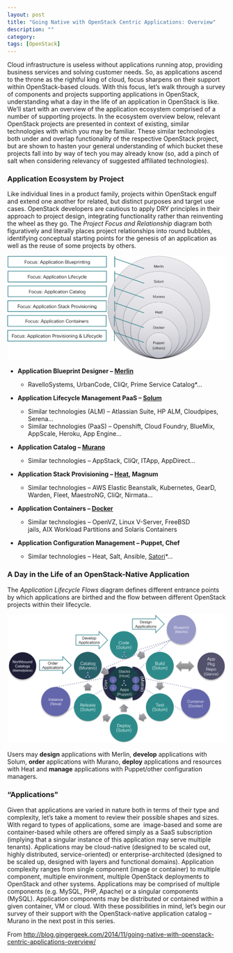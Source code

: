 ```yaml
---
layout: post
title: "Going Native with OpenStack Centric Applications: Overview"
description: ""
category:
tags: [OpenStack]
---
```


Cloud infrastructure is useless without applications running atop, providing business services and&nbsp;solving customer needs. So, as applications ascend to the throne as the rightful king of cloud, focus sharpens on their support within OpenStack-based clouds.&nbsp;With this focus, let’s walk through a survey of components and projects supporting applications in OpenStack, understanding what a&nbsp;day in the life of an application in OpenStack is like. We’ll start with an overview of the application ecosystem comprised of a number of supporting projects. In the ecosystem overview below, relevant OpenStack projects are presented in context of existing, similar technologies with which you may be familiar. These similar technologies both under and overlap functionality of the respective OpenStack project, but are shown to hasten your general&nbsp;understanding of which bucket these projects fall into by way of tech you may already know (so, add a pinch of salt when considering relevancy of suggested affiliated technologies).


### Application Ecosystem by Project

Like individual lines in a product family, projects within OpenStack engulf and extend one another for related, but distinct purposes and target use cases. OpenStack developers are cautious to apply DRY principles in their approach to project design, integrating functionality rather than reinventing the wheel as they go. The _Project Focus and Relationship_ diagram both figuratively and literally places project relationships into round bubbles, identifying conceptual starting points for the genesis of an application as well as the reuse of some projects by others.

![](/assets/OpenStack-Centric-Applications-Project-Focus-and-Relationship.png)

* **Application Blueprint Designer –&nbsp;[Merlin](https://wiki.openstack.org/wiki/Merlin)**

    * RavelloSystems, UrbanCode, CliQr, Prime Service Catalog*…

* **Application Lifecycle Management PaaS – [Solum](https://wiki.openstack.org/wiki/Solum)**

    * Similar technologies (ALM) – Atlassian Suite, HP ALM, Cloudpipes, Serena…
    * Similar technologies (PaaS) – Openshift, Cloud Foundry, BlueMix, AppScale, Heroku, App Engine…

* **Application Catalog –&nbsp;[Murano](https://wiki.openstack.org/wiki/Murano)**

    * Similar technologies – AppStack, CliQr, ITApp, AppDirect…

* **Application Stack Provisioning – [Heat](https://wiki.openstack.org/wiki/Heat),&nbsp;Magnum**

    * Similar technologies – AWS Elastic Beanstalk, Kubernetes, GearD, Warden, Fleet, MaestroNG, CliQr, Nirmata…

* **Application Containers –&nbsp;[Docker](https://wiki.openstack.org/wiki/Docker)**

    * Similar technologies – OpenVZ, Linux V-Server, FreeBSD jails,&nbsp;AIX&nbsp;Workload Partitions&nbsp;and&nbsp;Solaris Containers

* **Application Configuration Management – Puppet, Chef**

    * Similar technologies – Heat, Salt, Ansible, [Satori](https://wiki.openstack.org/wiki/Satori)\*…

### A Day in the Life of an OpenStack-Native Application

The _Application Lifecycle Flows_ diagram defines different&nbsp;entrance points by which applications are birthed and the flow between different OpenStack projects within their lifecycle.

![](/assets/OpenStack-Centric-Applications-Application-Lifecycle-Flows.png)

Users may&nbsp;**design** applications with Merlin,&nbsp;**develop**&nbsp;applications with Solum,&nbsp;**order** applications with Murano,&nbsp;**deploy** applications and resources with Heat and&nbsp;**manage** applications with Puppet/other configuration managers.

### “Applications”

Given that applications are varied in nature both in terms of their type and complexity, let’s take a moment to review their possible shapes and sizes. With regard to types of applications, some are &nbsp;image-based and some are container-based while others are offered simply as a&nbsp;SaaS subscription (implying that a singular instance of this application may serve multiple tenants). Applications may be cloud-native (designed to be scaled out, highly distributed, service-oriented) or enterprise-architected (designed to be scaled up, designed with layers and functional domains). Application complexity ranges from single component (image or container) to multiple component, multiple environment, multiple OpenStack deployments to OpenStack and other systems. Applications may be comprised of multiple components (e.g. MySQL, PHP, Apache) or a singular components (MySQL). Application components may be distributed or contained within a given container, VM or cloud. With these possibilities in mind,&nbsp;let’s begin our survey of their support with the&nbsp;OpenStack-native application catalog – Murano in the next post in this series.

From <http://blog.gingergeek.com/2014/11/going-native-with-openstack-centric-applications-overview/>
